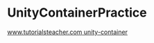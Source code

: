 # UnityContainerPractice

[www.tutorialsteacher.com unity-container](https://www.tutorialsteacher.com/ioc/lifetime-manager-in-unity-container)
